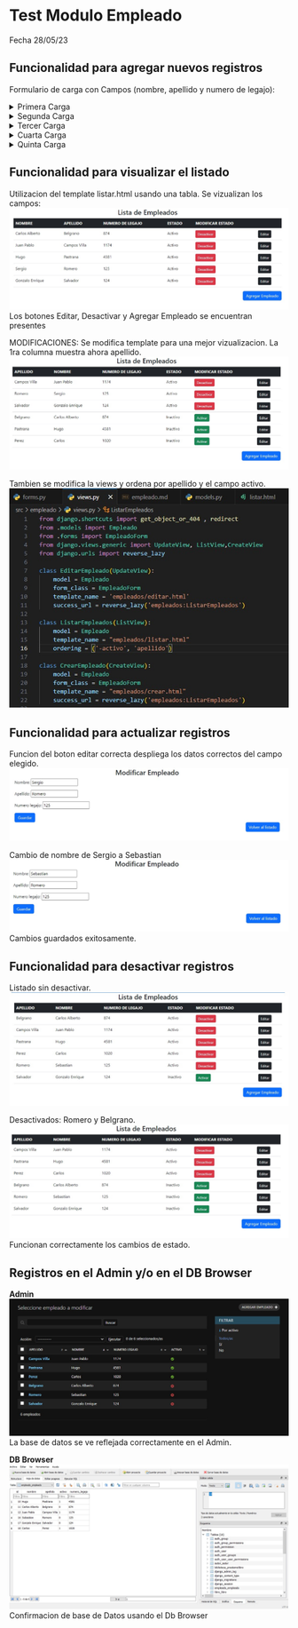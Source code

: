 # Test Modulo Empleado
Fecha 28/05/23

## Funcionalidad para agregar nuevos registros
 
Formulario de carga con Campos (nombre, apellido y numero de legajo):
<details><summary>Primera Carga</summary>

![Imagen](assets/images/empleado/carga_exitosa.jpg)

Carga Exitosa. 
Luego se realizaron 3 cargas mas con exito.

Carlos Alberto Belgrano   Legajo: 874
Juan Pablo Campos Villa   Legajo: 1174
Federico Saravia Mir   Legajo: 124

</details>

<details><summary>Segunda Carga</summary>

![Imagen](assets/images/empleado/carga02.jpg)
Carga Fallida. Se muestra error en Nombre.

![Imagen](assets/images/empleado/carga03.jpg)
En el campo Apellido solo se permiten hasta 30 caracteres. Idem para Nombre.

 Se corrige.  
  
 Carga exitosa.

</details>

<details><summary>Tercer Carga</summary>

![Imagen](assets/images/empleado/carga04.jpg)
Carga Fallida. Se guardan numeros o caracteres especiales en Nombre y Apellido


 ![Imagen](assets/images/empleado/carga05.jpg)  
 Se soluciona con el Validador RegexValidator!

 ![Imagen](assets/images/empleado/carga06.jpg)

</details>

<details><summary>Cuarta Carga</summary>

![Imagen](assets/images/empleado/carga07.jpg)
Carga Fallida. Se muestra el error en numero de legajo.

Carga exitosa cargando numeros positivos.

ACLARACION: En este campo se podria colocar un validador para acortar rango de legajo.

</details>

<details><summary>Quinta Carga</summary>

![Imagen](assets/images/empleado/carga08.jpg)
Se cargan legajos repetidos.

![Imagen](assets/images/empleado/carga09.jpg)

Se soluciona en el modelo de empleado agregando unique=True.

![Imagen](assets/images/empleado/carga10.jpg)

ACLARACION: Se puede cargar el legajo 0 pero se puede corregir desactivandolo.

</details>

## Funcionalidad para visualizar el listado
Utilizacion del template listar.html usando una tabla. Se vizualizan los campos:
![Imagen](assets/images/empleado/listar01.jpg)
Los botones Editar, Desactivar y Agregar Empleado se encuentran presentes

MODIFICACIONES: Se modifica template para una mejor vizualizacion. La 1ra columna muestra ahora apellido.  
![Imagen](assets/images/empleado/listar02.jpg)

Tambien se modifica la views y ordena por apellido y el campo activo. 
![Imagen](assets/images/empleado/listar03.jpg)

## Funcionalidad para actualizar registros
Funcion del boton editar correcta despliega los datos correctos del campo elegido.
![Imagen](assets/images/empleado/editar01.jpg)

Cambio de nombre de Sergio a Sebastian
![Imagen](assets/images/empleado/editar02.jpg)
Cambios guardados exitosamente.

## Funcionalidad para desactivar registros
Listado sin desactivar.
![Imagen](assets/images/empleado/activo01.jpg)

Desactivados: Romero y Belgrano.
![Imagen](assets/images/empleado/activo02.jpg)
Funcionan correctamente los cambios de estado. 

## Registros en el Admin y/o en el DB Browser
**Admin**
![Imagen](assets/images/empleado/admin01.jpg)
La base de datos se ve reflejada correctamente en el Admin.

**DB Browser**
![Imagen](assets/images/empleado/bdatos01.jpg)
Confirmacion de base de Datos usando el Db Browser